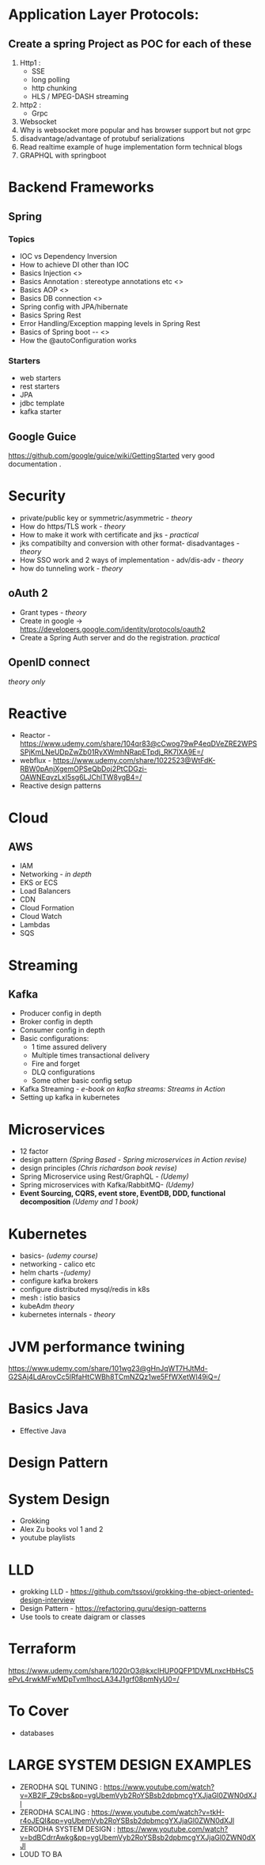 
# Application Layer Protocols:

## Create a spring Project as POC for each of these

1. Http1 :
    * SSE 
    * long polling
    * http chunking
    * HLS / MPEG-DASH streaming
2. http2 :
    * Grpc
3. Websocket
4. Why is websocket more popular and has browser support but not grpc
5. disadvantage/advantage of protubuf serializations
6. Read realtime example of huge implementation form technical blogs
7. GRAPHQL with springboot


# Backend Frameworks

## Spring 

### Topics
* IOC vs Dependency Inversion
* How to achieve DI other than IOC
* Basics Injection <<will Provide the pdf>>
* Basics Annotation : stereotype annotations etc <<will provide link>>
* Basics AOP <<will provide the pdf>>
* Basics DB connection <<will provide the pdf>>
* Spring config with JPA/hibernate
* Basics Spring Rest 
* Error Handling/Exception mapping levels in Spring Rest
* Basics of Spring boot -- <<will provide the pdf>>
* How the @autoConfiguration works

### Starters

* web starters
* rest starters
* JPA
* jdbc template
* kafka starter
  
## Google Guice

https://github.com/google/guice/wiki/GettingStarted
very good documentation . 

# Security

* private/public key or symmetric/asymmetric  - _theory_
* How do https/TLS work - _theory_
* How to make it work with certificate and jks - _practical_
* jks compatibilty and conversion with other format- disadvantages - _theory_
* How SSO work and 2 ways of implementation - adv/dis-adv - _theory_
* how do tunneling work - _theory_

## oAuth 2
* Grant types - _theory_
* Create in google -> https://developers.google.com/identity/protocols/oauth2
* Create a Spring Auth server and do the registration. _practical_

## OpenID connect 
_theory only_

# Reactive

* Reactor - https://www.udemy.com/share/104qr83@cCwog79wP4eqDVeZRE2WPSSPjKmLNeUDpZwZb01RyXWmhNRapETpdj_RK7lXA9E=/
* webflux - https://www.udemy.com/share/1022523@WtFdK-RBW0pAnjXgemOPSeQbDoj2PtCDGzi-OAWNEqvzLxI5sg6LJChlTW8ygB4=/
* Reactive design patterns

# Cloud

## AWS
* IAM
* Networking - _in depth_
* EKS or ECS
* Load Balancers
* CDN
* Cloud Formation
* Cloud Watch
* Lambdas
* SQS

# Streaming

## Kafka
* Producer config in depth
* Broker config in depth
* Consumer config in depth
* Basic configurations:
  * 1 time assured delivery
  * Multiple times transactional delivery
  * Fire and forget
  * DLQ configurations
  * Some other basic config setup
* Kafka Streaming - _e-book on kafka streams: Streams in Action_
* Setting up kafka in kubernetes

# Microservices
* 12 factor
* design pattern _(Spring Based - Spring microservices in Action revise)_
* design principles _(Chris richardson book revise)_
* Spring Microservice using Rest/GraphQL - _(Udemy)_
* Spring microservices with Kafka/RabbitMQ-  _(Udemy)_
* **Event Sourcing, CQRS, event store, EventDB, DDD, functional decomposition** _(Udemy and 1 book)_ 

# Kubernetes

* basics- _(udemy course)_
* networking - calico etc
* helm charts -_(udemy)_
* configure kafka brokers 
* configure distributed mysql/redis in k8s
* mesh : istio basics
* kubeAdm _theory_
* kubernetes internals - _theory_

# JVM performance twining 

https://www.udemy.com/share/101wg23@gHnJqWT7HJtMd-G2SAj4LdArovCc5lRfaHtCWBh8TCmNZQz1we5FfWXetWI49iQ=/

# Basics Java
* Effective Java

# Design Pattern

# System Design 

* Grokking
* Alex Zu books vol 1 and 2
* youtube playlists

# LLD

* grokking LLD - https://github.com/tssovi/grokking-the-object-oriented-design-interview
* Design Pattern - https://refactoring.guru/design-patterns
* Use tools to create daigram or classes

# Terraform 
https://www.udemy.com/share/1020rO3@kxclHUP0QFP1DVMLnxcHbHsC5ePvL4rwkMFwMDpTvm1hocLA34J1grf08pmNyU0=/

# To Cover

* databases

# LARGE SYSTEM DESIGN EXAMPLES

* ZERODHA SQL TUNING     : https://www.youtube.com/watch?v=XB2lF_Z9cbs&pp=ygUbemVyb2RoYSBsb2dpbmcgYXJjaGl0ZWN0dXJl
* ZERODHA SCALING : https://www.youtube.com/watch?v=tkH-r4oJEQI&pp=ygUbemVyb2RoYSBsb2dpbmcgYXJjaGl0ZWN0dXJl
* ZERODHA SYSTEM DESIGN : https://www.youtube.com/watch?v=bdBCdrrAwkg&pp=ygUbemVyb2RoYSBsb2dpbmcgYXJjaGl0ZWN0dXJl
*  LOUD TO BA
